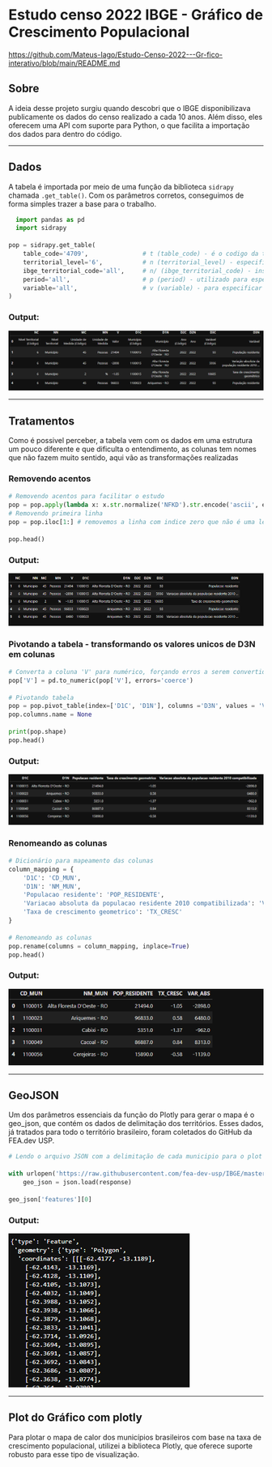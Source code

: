 # Estudo censo 2022 IBGE - Gráfico de Crescimento Populacional
https://github.com/Mateus-Iago/Estudo-Censo-2022---Gr-fico-interativo/blob/main/README.md
## Sobre
A ideia desse projeto surgiu quando descobri que o IBGE disponibilizava publicamente os dados do censo realizado a cada 10 anos. Além disso, eles oferecem uma API com suporte para Python, o que facilita a importação dos dados para dentro do código.

---

## Dados
A tabela é importada por meio de uma função da biblioteca `sidrapy` chamada `.get_table()`. Com os parâmetros corretos, conseguimos de forma simples trazer a base para o trabalho.

```python
  import pandas as pd
  import sidrapy

pop = sidrapy.get_table(
    table_code='4709',               # t (table_code) - é o codigo da tabela no site da sidra IBGE;
    territorial_level='6',           # n (territorial_level) - especifica os niveis territoriais;
    ibge_territorial_code='all',     # n/ (ibge_territorial_code) - inserido dentro do nivel territorial, especificar o codigo territorial do IBGE;
    period='all',                    # p (period) - utilizado para especificar o periodo;
    variable='all',                  # v (variable) - para especificar as variaveis desejadas;
)
```
### Output:
![Tabela importada para o sydra](Imagem/Tabela.PNG)

---

## Tratamentos
Como é possivel perceber, a tabela vem com os dados em uma estrutura um pouco diferente e que dificulta o entendimento, as colunas tem nomes que não fazem muito sentido, aqui vão as transformações realizadas
### Removendo acentos
```python
# Removendo acentos para facilitar o estudo
pop = pop.apply(lambda x: x.str.normalize('NFKD').str.encode('ascii', errors='ignore').str.decode('utf-8') if x.dtype == 'object' else x) # EsSa função é aplicada em todas as linhas do tipo object do data frame
# Removendo primeira linha
pop = pop.iloc[1:] # removemos a linha com indice zero que não é uma legenda dos dados

pop.head()
```
### Output:
![Tabela importada para o sydra](Imagem/Acentos.PNG)

### Pivotando a tabela - transformando os valores unicos de D3N em colunas 
```python
# Converta a coluna 'V' para numérico, forçando erros a serem convertidos para NaN
pop['V'] = pd.to_numeric(pop['V'], errors='coerce')

# Pivotando tabela
pop = pop.pivot_table(index=['D1C', 'D1N'], columns ='D3N', values = 'V').reset_index()
pop.columns.name = None

print(pop.shape)
pop.head()
```
### Output:
![Tabela importada para o sydra](Imagem/Pivot.PNG)

### Renomeando as colunas
```python
# Dicionário para mapeamento das colunas
column_mapping = {
    'D1C': 'CD_MUN',
    'D1N': 'NM_MUN',
    'Populacao residente': 'POP_RESIDENTE',
    'Variacao absoluta da populacao residente 2010 compatibilizada': 'VAR_ABS',
    'Taxa de crescimento geometrico': 'TX_CRESC'
}

# Renomeando as colunas
pop.rename(columns = column_mapping, inplace=True)
pop.head()
```
### Output:
![Tabela importada para o sydra](Imagem/Rename.PNG)

---

## GeoJSON
Um dos parâmetros essenciais da função do Plotly para gerar o mapa é o geo_json, que contém os dados de delimitação dos territórios. Esses dados, já tratados para todo o território brasileiro, foram coletados do GitHub da FEA.dev USP.
```python
# Lendo o arquivo JSON com a delimitação de cada municipio para o plot do gráfico

with urlopen('https://raw.githubusercontent.com/fea-dev-usp/IBGE/master/geojson_2022.json') as response:
    geo_json = json.load(response)

geo_json['features'][0]
```
### Output:
![Tabela importada para o sydra](Imagem/geojson.PNG)

---

## Plot do Gráfico com plotly
Para plotar o mapa de calor dos municípios brasileiros com base na taxa de crescimento populacional, utilizei a biblioteca Plotly, que oferece suporte robusto para esse tipo de visualização.


